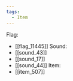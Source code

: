 ```yaml
---
tags:
  - Item
---
```

Flag:
- [[flag_11445]]
Sound:
- [[sound_43]]
- [[sound_17]]
- [[sound_44]]
Item:
- [[item_507]]
